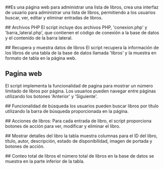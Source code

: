 ##Es una página web para administrar una lista de libros, crea una interfaz de usuario para administrar una lista de libros, permitiendo a los usuarios buscar, ver, editar y eliminar entradas de libros.
 
## Archivos PHP
El script incluye dos archivos PHP, 'conexion.php' y 'barra_lateral.php', que contienen el código de conexión a la base de datos y el contenido de la barra lateral.

## Recupera y muestra datos de libros
El script recupera la información de los libros de una tabla de la base de datos llamada 'libros' y la muestra en formato de tabla en la página web.

## Pagina web
El script implementa la funcionalidad de pagina para mostrar un número limitado de libros por página. Los usuarios pueden navegar entre páginas utilizando los botones 'Anterior' y 'Siguiente'.

## Funcionalidad de búsqueda
los usuarios pueden buscar libros por título utilizando la barra de búsqueda proporcionada en la página.

## Acciones de libros:
Para cada entrada de libro, el script proporciona botones de acción para ver, modificar y eliminar el libro.

## Mostrar detalles del libro
la tabla muestra columnas para el ID del libro, título, autor, descripción, estado de disponibilidad, imagen de portada y botones de acción.

## Conteo total de libros
el número total de libros en la base de datos se muestra en la parte inferior de la tabla.
